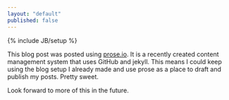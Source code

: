 ```yaml
---
layout: "default"
published: false
---
```


{% include JB/setup %}

This blog post was posted using [prose.io](http://prose.io). It is a recently created content management system that uses GitHub and jekyll. This means I could keep using the blog setup I already made and use prose as a place to draft and publish my posts. Pretty sweet.

Look forward to more of this in the future.

